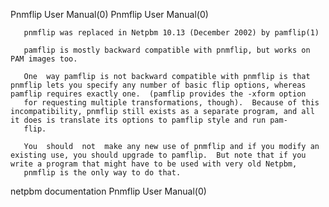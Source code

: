 Pnmflip User Manual(0)                                                                                                                                                                 Pnmflip User Manual(0)



       pnmflip was replaced in Netpbm 10.13 (December 2002) by pamflip(1)

       pamflip is mostly backward compatible with pnmflip, but works on PAM images too.

       One  way pamflip is not backward compatible with pnmflip is that pnmflip lets you specify any number of basic flip options, whereas pamflip requires exactly one.  (pamflip provides the -xform option
       for requesting multiple transformations, though).  Because of this incompatibility, pnmflip still exists as a separate program, and all it does is translate its options to pamflip style and run pam-
       flip.

       You  should  not  make any new use of pnmflip and if you modify an existing use, you should upgrade to pamflip.  But note that if you write a program that might have to be used with very old Netpbm,
       pnmflip is the only way to do that.



netpbm documentation                                                                                                                                                                   Pnmflip User Manual(0)
